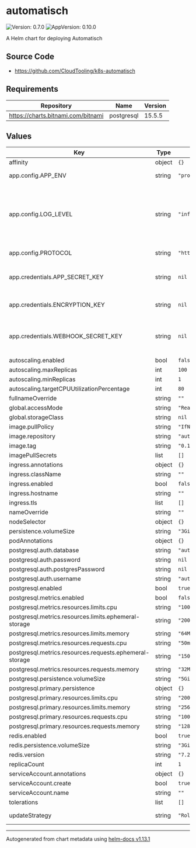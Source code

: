 # automatisch

![Version: 0.7.0](https://img.shields.io/badge/Version-0.7.0-informational?style=flat-square) ![AppVersion: 0.10.0](https://img.shields.io/badge/AppVersion-0.10.0-informational?style=flat-square)

A Helm chart for deploying Automatisch

## Source Code

* <https://github.com/CloudTooling/k8s-automatisch>

## Requirements

| Repository | Name | Version |
|------------|------|---------|
| https://charts.bitnami.com/bitnami | postgresql | 15.5.5 |

## Values

| Key | Type | Default | Description |
|-----|------|---------|-------------|
| affinity | object | `{}` |  |
| app.config.APP_ENV | string | `"production"` | Automatisch Environment |
| app.config.LOG_LEVEL | string | `"info"` | Can be used to configure log level such as error, warn, info, http, debug |
| app.config.PROTOCOL | string | `"http"` | HTTP Protocol |
| app.credentials.APP_SECRET_KEY | string | `nil` | Secret Key to authenticate the user |
| app.credentials.ENCRYPTION_KEY | string | `nil` | Encryption Key to store credentials |
| app.credentials.WEBHOOK_SECRET_KEY | string | `nil` | Webhook Secret Key to verify webhook requests |
| autoscaling.enabled | bool | `false` |  |
| autoscaling.maxReplicas | int | `100` |  |
| autoscaling.minReplicas | int | `1` |  |
| autoscaling.targetCPUUtilizationPercentage | int | `80` |  |
| fullnameOverride | string | `""` |  |
| global.accessMode | string | `"ReadWriteOnce"` |  |
| global.storageClass | string | `nil` |  |
| image.pullPolicy | string | `"IfNotPresent"` |  |
| image.repository | string | `"automatischio/automatisch"` |  |
| image.tag | string | `"0.12.0"` |  |
| imagePullSecrets | list | `[]` |  |
| ingress.annotations | object | `{}` |  |
| ingress.className | string | `""` |  |
| ingress.enabled | bool | `false` |  |
| ingress.hostname | string | `""` |  |
| ingress.tls | list | `[]` |  |
| nameOverride | string | `""` |  |
| nodeSelector | object | `{}` |  |
| persistence.volumeSize | string | `"3Gi"` |  |
| podAnnotations | object | `{}` |  |
| postgresql.auth.database | string | `"automatisch"` |  |
| postgresql.auth.password | string | `nil` |  |
| postgresql.auth.postgresPassword | string | `nil` |  |
| postgresql.auth.username | string | `"automatischUser"` |  |
| postgresql.enabled | bool | `true` |  |
| postgresql.metrics.enabled | bool | `false` |  |
| postgresql.metrics.resources.limits.cpu | string | `"100m"` |  |
| postgresql.metrics.resources.limits.ephemeral-storage | string | `"200Mi"` |  |
| postgresql.metrics.resources.limits.memory | string | `"64Mi"` |  |
| postgresql.metrics.resources.requests.cpu | string | `"50m"` |  |
| postgresql.metrics.resources.requests.ephemeral-storage | string | `"150Mi"` |  |
| postgresql.metrics.resources.requests.memory | string | `"32Mi"` |  |
| postgresql.persistence.volumeSize | string | `"5Gi"` |  |
| postgresql.primary.persistence | object | `{}` |  |
| postgresql.primary.resources.limits.cpu | string | `"200m"` |  |
| postgresql.primary.resources.limits.memory | string | `"256Mi"` |  |
| postgresql.primary.resources.requests.cpu | string | `"100m"` |  |
| postgresql.primary.resources.requests.memory | string | `"128Mi"` |  |
| redis.enabled | bool | `true` |  |
| redis.persistence.volumeSize | string | `"3Gi"` |  |
| redis.version | string | `"7.2.2"` |  |
| replicaCount | int | `1` |  |
| serviceAccount.annotations | object | `{}` |  |
| serviceAccount.create | bool | `true` |  |
| serviceAccount.name | string | `""` |  |
| tolerations | list | `[]` |  |
| updateStrategy | string | `"RollingUpdate"` | Update policy |

----------------------------------------------
Autogenerated from chart metadata using [helm-docs v1.13.1](https://github.com/norwoodj/helm-docs/releases/v1.13.1)

